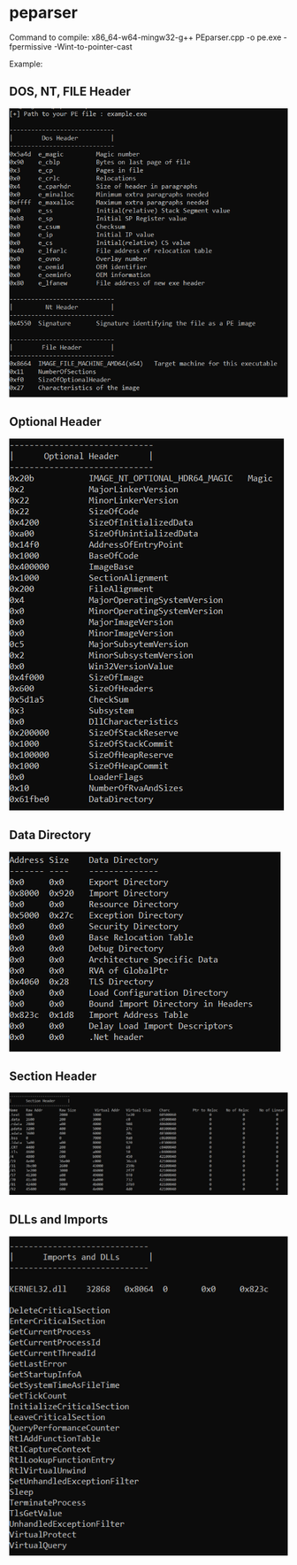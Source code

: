# peparser

Command to compile: x86_64-w64-mingw32-g++ PEparser.cpp -o pe.exe -fpermissive -Wint-to-pointer-cast

Example:


## DOS, NT, FILE Header

<img src="/dos.png">

## Optional Header

<img src="/optional.png">

## Data Directory

<img src="/directory.png">

## Section Header

<img src="/section.png">

## DLLs and Imports

<img src="/imports.png">
